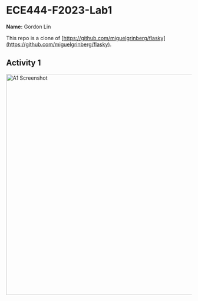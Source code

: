 # ECE444-F2023-Lab1

**Name:** Gordon Lin

This repo is a clone of [https://github.com/miguelgrinberg/flasky](https://github.com/miguelgrinberg/flasky).

## Activity 1

<img width="599" alt="A1 Screenshot" src="https://github.com/hallovera/ECE444-F2023-Lab1/assets/75815453/840bd189-4d23-4bc9-b006-42bf3427a9d2">
